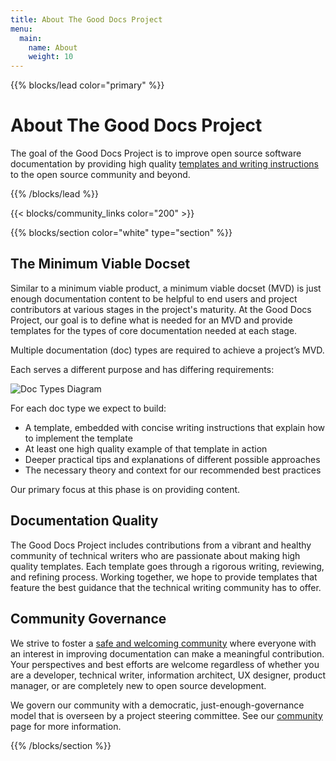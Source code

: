 ```yaml
---
title: About The Good Docs Project
menu:
  main:
    name: About
    weight: 10
---
```

{{% blocks/lead color="primary" %}}

# About The Good Docs Project

The goal of the Good Docs Project is to improve open source software documentation by providing high quality [templates and writing instructions](https://github.com/thegooddocsproject/templates) to the open source community and beyond.

{{% /blocks/lead %}}

{{< blocks/community_links color="200" >}}

{{% blocks/section color="white" type="section" %}}

## The Minimum Viable Docset

Similar to a minimum viable product, a minimum viable docset (MVD) is just enough documentation content to be helpful to end users and project contributors at various stages in the project's maturity.
At the Good Docs Project, our goal is to define what is needed for an MVD and provide templates for the types of core documentation needed at each stage.

Multiple documentation (doc) types are required to achieve a project’s MVD.

Each serves a different purpose and has differing requirements:

![Doc Types Diagram](/uploads/doctypes.png "Plotting doc types within a maturity model")

For each doc type we expect to build:

- A template, embedded with concise writing instructions that explain how to implement the template
- At least one high quality example of that template in action
- Deeper practical tips and explanations of different possible approaches
- The necessary theory and context for our recommended best practices

Our primary focus at this phase is on providing content.

## Documentation Quality

The Good Docs Project includes contributions from a vibrant and healthy community of technical writers who are passionate about making high quality templates.
Each template goes through a rigorous writing, reviewing, and refining process.
Working together, we hope to provide templates that feature the best guidance that the technical writing community has to offer.

## Community Governance

We strive to foster a [safe and welcoming community](code-of-conduct) where everyone with an interest in improving documentation can make a meaningful contribution.
Your perspectives and best efforts are welcome regardless of whether you are a developer, technical writer, information architect, UX designer, product manager, or are completely new to open source development.

We govern our community with a democratic, just-enough-governance model that is overseen by a project steering committee.
See our [community](/community) page for more information.

{{% /blocks/section %}}
